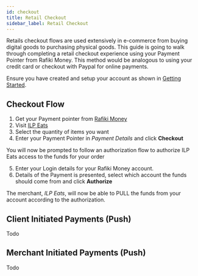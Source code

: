 ```yaml
---
id: checkout
title: Retail Checkout
sidebar_label: Retail Checkout
---
```


Retails checkout flows are used extensively in e-commerce from buying digital goods to purchasing physical goods. This 
guide is going to walk through completing a retail checkout experience using your Payment Pointer from Rafiki Money. 
This method would be analogous to using your credit card or checkout with Paypal for online payments.

Ensure you have created and setup your account as shown in [Getting Started](intro#get-started).

## Checkout Flow

1. Get your Payment pointer from [Rafiki Money](https://rafiki.money)
2. Visit [ILP Eats](https://rafiki.shop/checkout)
3. Select the quantity of items you want
4. Enter your Payment Pointer in *Payment Details* and click **Checkout** 

You will now be prompted to follow an authorization flow to authorize ILP Eats access to the funds for your order

5. Enter your Login details for your Rafiki Money account.
6. Details of the Payment is presented, select which account the funds should come from and click **Authorize**

The merchant, *ILP Eats*, will now be able to PULL the funds from your account according to the authorization.

## Client Initiated Payments (Push)

Todo

## Merchant Initiated Payments (Push)

Todo
